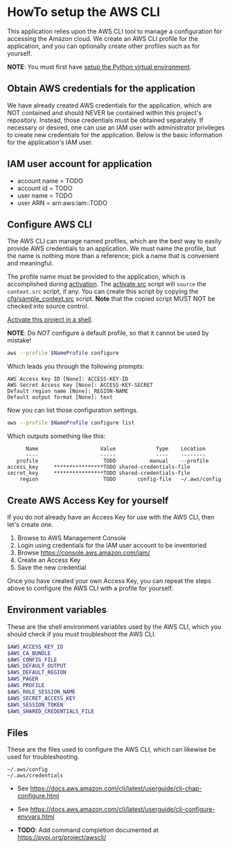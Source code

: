 HowTo setup the AWS CLI
=======================
This application relies upon the AWS CLI tool to manage a configuration for
accessing the Amazon cloud.  We create an AWS CLI profile for the application,
and you can optionally create other profiles such as for yourself.

**NOTE**: You must first have [setup the Python virtual environment][venv].

Obtain AWS credentials for the application
------------------------------------------
We have already created AWS credentials for the application, which are NOT
contained and should NEVER be contained within this project's repository.
Instead, those credentials must be obtained separately.  If necessary or
desired, one can use an IAM user with administrator privileges to create new
credentials for the application.  Below is the basic information for the
application's IAM user.

IAM user account for application
----------------------------------------------
* account name = TODO
* account id = TODO
* user name = TODO
* user ARN = arn:aws:iam::TODO

Configure AWS CLI
-----------------
The AWS CLI can manage named profiles, which are the best way to easily provide
AWS credentials to an application.  We must name the profile, but the name is
nothing more than a reference; pick a name that is convenient and meaningful.

The profile name must be provided to the application, which is accomplished
during [activation][activate].  The [activate.src](../activate.src) script will
`source` the `context.src` script, if any.  You can create this script by
copying the [cfg/sample_context.src](../cfg/sample_context.src) script.
**Note** that the copied script MUST NOT be checked into source control.

[Activate this project in a shell][activate].

**NOTE**: Do *NOT* configure a default profile, so that it cannot be used by
mistake!

~~~ bash
aws --profile $NameProfile configure
~~~

Which leads you through the following prompts:

    AWS Access Key ID [None]: ACCESS-KEY-ID
    AWS Secret Access Key [None]: ACCESS-KEY-SECRET
    Default region name [None]: REGION-NAME
    Default output format [None]: text

Now you can list those configuration settings.

~~~ bash
aws --profile $NameProfile configure list
~~~

Which outputs something like this:

          Name                    Value             Type    Location
          ----                    -----             ----    --------
       profile                     TODO           manual    --profile
    access_key     ****************TODO shared-credentials-file
    secret_key     ****************TODO shared-credentials-file
        region                     TODO       config-file   ~/.aws/config

Create AWS Access Key for yourself
----------------------------------
If you do not already have an Access Key for use with the AWS CLI, then let's
create one.

1. Browse to AWS Management Console
1. Login using credentials for the IAM user account to be inventoried
1. Browse https://console.aws.amazon.com/iam/
1. Create an Access Key
1. Save the new credential

Once you have created your own Access Key, you can repeat the steps above to
configure the AWS CLI with a profile for yourself.

Environment variables
---------------------
These are the shell environment variables used by the AWS CLI, which you
should check if you must troubleshoot the AWS CLI.

~~~ bash
$AWS_ACCESS_KEY_ID
$AWS_CA_BUNDLE
$AWS_CONFIG_FILE
$AWS_DEFAULT_OUTPUT
$AWS_DEFAULT_REGION
$AWS_PAGER
$AWS_PROFILE
$AWS_ROLE_SESSION_NAME
$AWS_SECRET_ACCESS_KEY
$AWS_SESSION_TOKEN
$AWS_SHARED_CREDENTIALS_FILE
~~~

Files
-----
These are the files used to configure the AWS CLI, which can likewise be used
for troubleshooting.

    ~/.aws/config
    ~/.aws/credentials

* See https://docs.aws.amazon.com/cli/latest/userguide/cli-chap-configure.html
* See https://docs.aws.amazon.com/cli/latest/userguide/cli-configure-envvars.html

* **TODO**: Add command completion documented at https://pypi.org/project/awscli/

[activate]: ./HowTo-activate_this_project.md "HowTo activate this project"
[application]: ./HowTo-execute_application.md "HowTo execute application"
[AWS CLI]: ./HowTo-setup-AWS_CLI.md "HowTo setup AWS CLI"
[clone]: ./HowTo-setup-source_control.md "HowTo setup source control"
[deploy]: ./HowTo-deploy-server.md "HowTo deploy server"
[initiation]: ./project_initiation.md "How Rob initiated the project repository"
[install]: ./HowTo-install-packages.md "HowTo install Ubuntu packages"
[license]: ../LICENSE.md "License"
[ReadMe]: ../README.md "ReadMe"
[test]: ./HowTo-test.md "HowTo test"
[venv]: ./HowTo-setup-Python_virtual_environment.md "HowTo setup Python virtual environment"
[workstation]: ./HowTo-setup-workstation.md "HowTo setup workstation"

